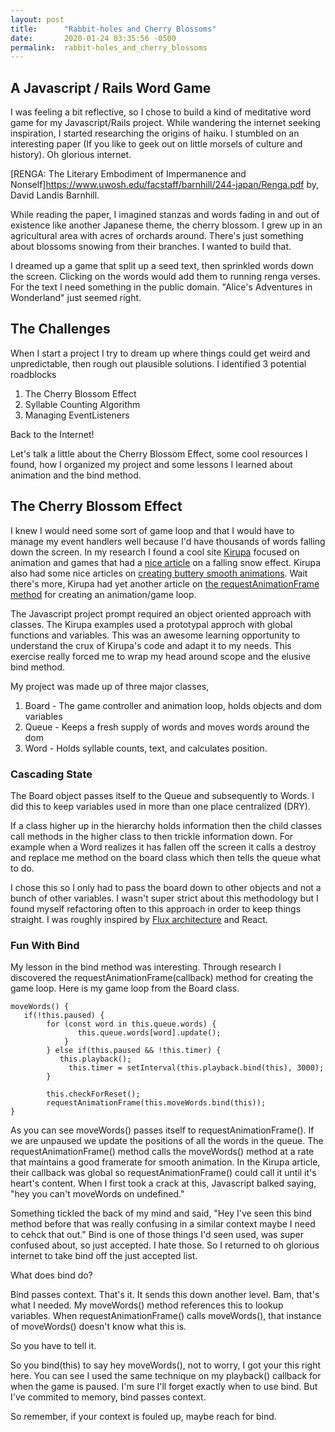 ```yaml
---
layout: post
title:      "Rabbit-holes and Cherry Blossoms"
date:       2020-01-24 03:35:56 -0500
permalink:  rabbit-holes_and_cherry_blossoms
---
```


## A Javascript / Rails Word Game

I was feeling a bit reflective, so I chose to build a kind of meditative word game for my Javascript/Rails project.  While wandering the internet seeking inspiration, I started researching the origins of haiku.  I stumbled on an interesting paper (If you like to geek out on little morsels of culture and history). Oh glorious internet. 

[RENGA: The Literary Embodiment of Impermanence and Nonself]https://www.uwosh.edu/facstaff/barnhill/244-japan/Renga.pdf by, David Landis Barnhill.

While reading the paper, I imagined stanzas and words fading in and out of existence like another Japanese theme, the cherry blossom.  I grew up in an agricultural area with acres of orchards around.  There's just something about blossoms snowing from their branches.  I wanted to build that.

I dreamed up a game that split up a seed text, then sprinkled words down the screen.  Clicking on the words would add them to running renga verses.  For the text I need something in the public domain.  "Alice's Adventures in Wonderland" just seemed right.

## The Challenges
When I start a project I try to dream up where things could get weird and unpredictable, then rough out plausible solutions.  I identified 3 potential roadblocks

1. The Cherry Blossom Effect
2. Syllable Counting Algorithm
3. Managing EventListeners

Back to the Internet!

Let's talk a little about the Cherry Blossom Effect, some cool resources I found, how I organized my project and some lessons I learned about animation and the bind method.

## The Cherry Blossom Effect
I knew I would need some sort of game loop and that I would have to manage my event handlers well because I'd have thousands of words falling down the screen.  In my research I found a cool site [Kirupa](https://www.kirupa.com/) focused on animation and games that had a [nice article](https://www.kirupa.com/html5/the_falling_snow_effect.htm) on a falling snow effect.  Kirupa also had some nice articles on [creating buttery smooth animations](https://www.kirupa.com/html5/creating_buttery_smooth_animations.htm).  Wait there's more, Kirupa had yet another article on [the requestAnimationFrame method](https://www.kirupa.com/html5/animating_with_requestAnimationFrame.htm) for creating an animation/game loop.

The Javascript project prompt required an object oriented approach with classes.  The Kirupa examples used a prototypal approch with global functions and variables.  This was an awesome learning opportunity to understand the crux of Kirupa's code and adapt it to my needs.  This exercise really forced me to wrap my head around scope and the elusive bind method.

My project was made up of three major classes,

1. Board - The game controller and animation loop, holds objects and dom variables
2. Queue - Keeps a fresh supply of words and moves words around the dom
3. Word - Holds syllable counts, text, and calculates position.

### Cascading State
The Board object passes itself to the Queue and subsequently to Words. I did this to keep variables used in more than one place centralized (DRY).  

If a class higher up in the hierarchy holds information then the child classes call methods in the higher class to then trickle information down.  For example when a Word realizes it has fallen off the screen it calls a destroy and replace me method on the board class which then tells the queue what to do. 

I chose this so I only had to pass the board down to other objects and not a bunch of other variables.  I wasn't super strict about this methodology but I found myself refactoring often to this approach in order to keep things straight.  I was roughly inspired by [Flux architecture](http://fluxxor.com/what-is-flux.html) and React.

### Fun With Bind
My lesson in the bind method was interesting.  Through research I discovered the requestAnimationFrame(callback) method for creating the game loop.  Here is my game loop from the Board class.

```
moveWords() {
   if(!this.paused) {
	    for (const word in this.queue.words) {
			   this.queue.words[word].update();
			}
		} else if(this.paused && !this.timer) {
		   this.playback();
			 this.timer = setInterval(this.playback.bind(this), 3000);
		} 
		
		this.checkForReset();
		requestAnimationFrame(this.moveWords.bind(this));
}
```

As you can see moveWords() passes itself to requestAnimationFrame().  If we are unpaused we update the positions of all the words in the queue.  The requestAnimationFrame() method calls the moveWords() method at a rate that maintains a good framerate for smooth animation.  In the Kirupa article, their callback was global so requestAnimationFrame() could call it until it's heart's content.  When I first took a crack at this, Javascript balked saying, "hey you can't moveWords on undefined."

Something tickled the back of my mind and said, "Hey I've seen this bind method before that was really confusing in a similar context maybe I need to cehck that out."  Bind is one of those things I'd seen used, was super confused about, so just accepted.  I hate those.  So I returned to oh glorious internet to take bind off the just accepted list.  

What does bind do?

Bind passes context.  That's it.  It sends this down another level.  Bam, that's what I needed.  My moveWords() method references this to lookup variables.  When requestAnimationFrame() calls moveWords(), that instance of moveWords() doesn't know what this is.  

So you have to tell it.

So you bind(this) to say hey moveWords(), not to worry, I got your this right here.  You can see I used the same technique on my playback() callback for when the game is paused.  I'm sure I'll forget exactly when to use bind.  But I've commited to memory, bind passes context.  

So remember, if your context is fouled up, maybe reach for bind.

